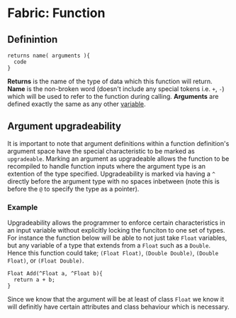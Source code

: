 # Fabric: Function

## Definintion
```Fabric
returns name( arguments ){
  code
}
```

**Returns** is the name of the type of data which this function will return.  
**Name** is the non-broken word (doesn't include any special tokens i.e. ``+``, ``-``) which will be used to refer to the function during calling.
**Arguments** are defined exactly the same as any other [variable](./variable-defininition.md).


## Argument upgradeability
It is important to note that argument definitions within a function definition's argument space have the special characteristic to be marked as ``upgradeable``. Marking an argument as upgradeable allows the function to be recompiled to handle function inputs where the argument type is an extention of the type specified. Upgradeability is marked via having a ``^`` directly before the argument type with no spaces inbetween (note this is before the ``@`` to specify the type as a pointer).  
### Example
Upgradeability allows the programmer to enforce certain characteristics in an input variable without explicitly locking the funciton to one set of types. For instance the function below will be able to not just take ``Float`` variables, but any variable of a type that extends from a ``Float`` such as a ``Double``.
Hence this function could take; ``(Float Float)``, ``(Double Double)``, ``(Double Float)``, or ``(Float Double)``.
```
Float Add(^Float a, ^Float b){
  return a + b;
}
```

Since we know that the argument will be at least of class ``Float`` we know it will definitly have certain attributes and class behaviour which is necessary.

